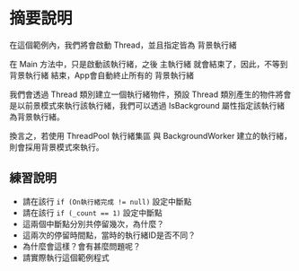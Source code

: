 # 摘要說明

在這個範例內，我們將會啟動 Thread，並且指定皆為 背景執行緒

在 Main 方法中，只是啟動該執行緒，之後 主執行緒 就會結束了，因此，不等到 背景執行緒 結束，App會自動終止所有的 背景執行緒

我們會透過 Thread 類別建立一個執行緒物件，預設 Thread 類別產生的物件將會是以前景模式來執行該執行緒，我們可以透過 IsBackground 屬性指定該執行緒為背景執行緒。

換言之，若使用 ThreadPool 執行緒集區 與 BackgroundWorker 建立的執行緒，則會採用背景模式來執行。

## 練習說明

* 請在該行 `if (On執行緒完成 != null)` 設定中斷點
* 請在該行 `if (_count == 1)` 設定中斷點
* 這兩個中斷點分別共停留幾次，為什麼？
* 這兩次的停留時間點，當時的執行緒ID是否不同？
* 為什麼會這樣？會有甚麼問題呢？ 
* 請實際執行這個範例程式
  